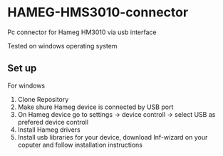 # HAMEG-HMS3010-connector
Pc connector for Hameg HM3010 via usb interface

Tested on windows operating system

## Set up

For windows
1. Clone Repository
2. Make shure Hameg device is connected by USB port
3. On Hameg device go to settings -> device controll -> select USB as prefered device controll
4. Install Hameg drivers 
5. Install usb libraries for your device, download Inf-wizard on your coputer and follow installation instructions
